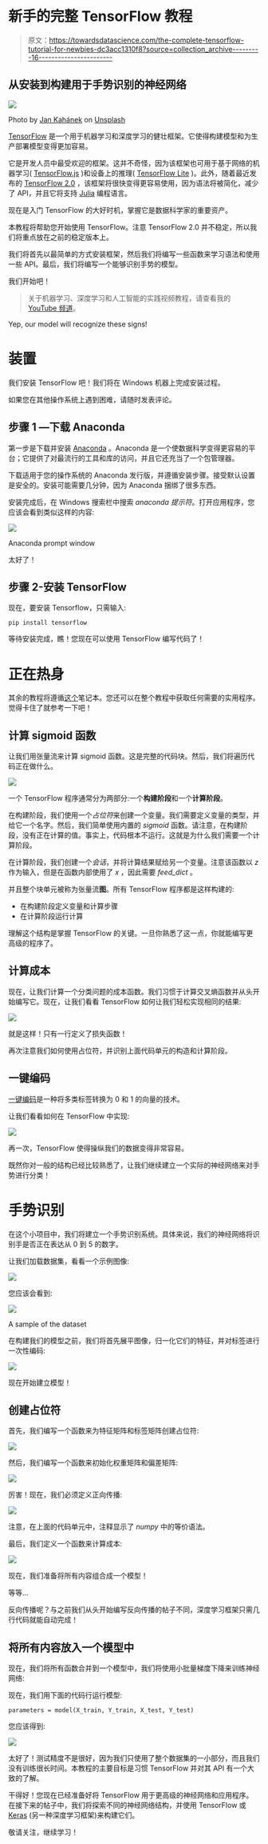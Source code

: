 # 新手的完整 TensorFlow 教程

> 原文：<https://towardsdatascience.com/the-complete-tensorflow-tutorial-for-newbies-dc3acc1310f8?source=collection_archive---------16----------------------->

## 从安装到构建用于手势识别的神经网络

![](img/6278a04d6894743dc4f8a838ae6c4035.png)

Photo by [Jan Kahánek](https://unsplash.com/@honza_kahanek?utm_source=medium&utm_medium=referral) on [Unsplash](https://unsplash.com?utm_source=medium&utm_medium=referral)

[TensorFlow](https://www.tensorflow.org/) 是一个用于机器学习和深度学习的健壮框架。它使得构建模型和为生产部署模型变得更加容易。

它是开发人员中最受欢迎的框架。这并不奇怪，因为该框架也可用于基于网络的机器学习( [TensorFlow.js](https://www.tensorflow.org/js) )和设备上的推理( [TensorFlow Lite](https://www.tensorflow.org/lite) )。此外，随着最近发布的 [TensorFlow 2.0](https://www.tensorflow.org/versions/r2.0/api_docs/python/tf) ，该框架将很快变得更容易使用，因为语法将被简化，减少了 API，并且它将支持 [Julia](https://julialang.org/) 编程语言。

现在是入门 TensorFlow 的大好时机，掌握它是数据科学家的重要资产。

本教程将帮助您开始使用 TensorFlow。注意 TensorFlow 2.0 并不稳定，所以我们将重点放在之前的稳定版本上。

我们将首先以最简单的方式安装框架，然后我们将编写一些函数来学习语法和使用一些 API。最后，我们将编写一个能够识别手势的模型。

我们开始吧！

> 关于机器学习、深度学习和人工智能的实践视频教程，请查看我的 [YouTube 频道](https://www.youtube.com/channel/UC-0lpiwlftqwC7znCcF83qg?view_as=subscriber)。

Yep, our model will recognize these signs!

# 装置

我们安装 TensorFlow 吧！我们将在 Windows 机器上完成安装过程。

如果您在其他操作系统上遇到困难，请随时发表评论。

## 步骤 1 —下载 Anaconda

第一步是下载并安装 [Anaconda](https://www.anaconda.com/distribution/) 。Anaconda 是一个使数据科学变得更容易的平台；它提供了对最流行的工具和库的访问，并且它还充当了一个包管理器。

下载适用于您的操作系统的 Anaconda 发行版，并遵循安装步骤。接受默认设置是安全的。安装可能需要几分钟，因为 Anaconda 捆绑了很多东西。

安装完成后，在 Windows 搜索栏中搜索 *anaconda 提示符*。打开应用程序，您应该会看到类似这样的内容:

![](img/ebe4961f9b80a84aff0de495b5cadfa8.png)

Anaconda prompt window

太好了！

## 步骤 2-安装 TensorFlow

现在，要安装 Tensorflow，只需输入:

```
pip install tensorflow
```

等待安装完成，瞧！您现在可以使用 TensorFlow 编写代码了！

# 正在热身

其余的教程将遵循[这个](https://github.com/marcopeix/Deep_Learning_AI/blob/master/2.Improving%20Deep%20Neural%20Networks/3.Hyperparameter%20Tuning%2C%20Batch%20Normalization%20and%20Programming%20Frameworks/Tensorflow%20Application.ipynb)笔记本。您还可以在整个教程中获取任何需要的实用程序。觉得卡住了就参考一下吧！

## 计算 sigmoid 函数

让我们用张量流来计算 sigmoid 函数。这是完整的代码块。然后，我们将遍历代码正在做什么。

![](img/ce74618a510cf78b2b289f7b6a64b66c.png)

一个 TensorFlow 程序通常分为两部分:一个**构建阶段**和一个**计算阶段**。

在构建阶段，我们使用一个*占位符*来创建一个变量。我们需要定义变量的类型，并给它一个名字。然后，我们简单使用内置的 *sigmoid* 函数。请注意，在构建阶段，没有正在计算的值。事实上，代码根本不运行。这就是为什么我们需要一个计算阶段。

在计算阶段，我们创建一个*会话*，并将计算结果赋给另一个变量。注意该函数以 *z* 作为输入，但是在函数内部使用了 *x* ，因此需要 *feed_dict* 。

并且整个块单元被称为张量流**图**。所有 TensorFlow 程序都是这样构建的:

*   在构建阶段定义变量和计算步骤
*   在计算阶段运行计算

理解这个结构是掌握 TensorFlow 的关键。一旦你熟悉了这一点，你就能编写更高级的程序了。

## 计算成本

现在，让我们计算一个分类问题的成本函数。我们习惯于计算交叉熵函数并从头开始编写它。现在，让我们看看 TensorFlow 如何让我们轻松实现相同的结果:

![](img/8b3943dddad25cbc1ff6826e658c2adb.png)

就是这样！只有一行定义了损失函数！

再次注意我们如何使用占位符，并识别上面代码单元的构造和计算阶段。

## 一键编码

[一键编码](/building-a-perfect-mushroom-classifier-ceb9d99ae87e)是一种将多类标签转换为 0 和 1 的向量的技术。

让我们看看如何在 TensorFlow 中实现:

![](img/166f9bf32a9ca460783ad9467b061ad3.png)

再一次，TensorFlow 使得操纵我们的数据变得非常容易。

既然你对一般的结构已经比较熟悉了，让我们继续建立一个实际的神经网络来对手势进行分类！

# 手势识别

在这个小项目中，我们将建立一个手势识别系统。具体来说，我们的神经网络将识别手是否正在表达从 0 到 5 的数字。

让我们加载数据集，看看一个示例图像:

![](img/93bef027c7cbdc25b5e502f49964d8ad.png)

您应该会看到:

![](img/c1f6a1ff0547ba7026fc6b17e1339458.png)

A sample of the dataset

在构建我们的模型之前，我们将首先展平图像，归一化它们的特征，并对标签进行一次性编码:

![](img/bff0ba8a97ffa1bd7cd2bfd22890a490.png)

现在开始建立模型！

## 创建占位符

首先，我们编写一个函数来为特征矩阵和标签矩阵创建占位符:

![](img/c031b04b7624959886cff141213cb38a.png)

然后，我们编写一个函数来初始化权重矩阵和偏差矩阵:

![](img/5baddda9ca20b2f0098661fbf3abe304.png)

厉害！现在，我们必须定义正向传播:

![](img/1ac7583936d53cba1b5e4ca7d74cbfc1.png)

注意，在上面的代码单元中，注释显示了 *numpy* 中的等价语法。

最后，我们定义一个函数来计算成本:

![](img/7161f7e92f1ace6c1c6e4a7f4a7ad840.png)

现在，我们准备将所有内容组合成一个模型！

等等…

反向传播呢？与之前我们从头开始编写反向传播的帖子不同，深度学习框架只需几行代码就能自动完成！

## 将所有内容放入一个模型中

现在，我们将所有函数合并到一个模型中，我们将使用小批量梯度下降来训练神经网络:

现在，我们用下面的代码行运行模型:

```
parameters = model(X_train, Y_train, X_test, Y_test)
```

您应该得到:

![](img/6e6e33e2f47b05c3f63ef6f479a8397e.png)

太好了！测试精度不是很好，因为我们只使用了整个数据集的一小部分，而且我们没有训练很长时间。本教程的主要目标是习惯 TensorFlow 并对其 API 有一个大致的了解。

干得好！您现在已经准备好将 TensorFlow 用于更高级的神经网络和应用程序。在接下来的帖子中，我们将探索不同的神经网络结构，并使用 TensorFlow 或 [Keras](https://keras.io/) (另一种深度学习框架)来构建它们。

敬请关注，继续学习！